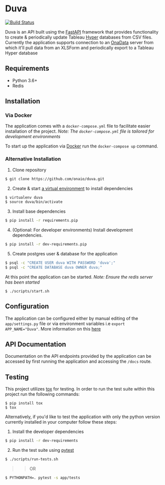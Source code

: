 # Duva

[![Build Status](https://github.com/onaio/duva/actions/workflows/ci.yml/badge.svg)](https://github.com/onaio/duva/actions/workflows/ci.yml)

Duva is an API built using the [FastAPI](https://github.com/tiangolo/fastapi) framework that provides functionality to create & periodically update Tableau [Hyper](https://www.tableau.com/products/new-features/hyper) databases from CSV files. Currently the application supports connection to an [OnaData](https://github.com/onaio/onadata) server from which it'll pull data from an XLSForm and periodically export to a Tableau Hyper database

## Requirements

- Python 3.6+
- Redis

## Installation

### Via Docker

The application comes with a `docker-compose.yml` file to facilitate easier installation of the project. _Note: The `docker-compose.yml` file is tailored for development environments_

To start up the application via [Docker](https://www.docker.com/products/docker-desktop) run the `docker-compose up` command.

### Alternative Installation

1. Clone repository

```sh
$ git clone https://github.com/onaio/duva.git
```

2. Create & start [a virtual environment](https://virtualenv.pypa.io/en/latest/installation.html) to install dependencies

```sh
$ virtualenv duva
$ source duva/bin/activate
```

3. Install base dependencies

```sh
$ pip install -r requirements.pip
```

4. (Optional: For developer environments) Install development dependencies.

```sh
$ pip install -r dev-requirements.pip
```

5. Create postgres user & database for the application

```sh
$ psql -c "CREATE USER duva WITH PASSWORD 'duva';"
$ psql -c "CREATE DATABASE duva OWNER duva;"
```

At this point the application can be started. _Note: Ensure the redis server has been started_

```
$ ./scripts/start.sh
```

## Configuration

The application can be configured either by manual editing of the `app/settings.py` file or via environment variables i.e `export APP_NAME="Duva"`. More information on this [here](https://fastapi.tiangolo.com/advanced/settings)

## API Documentation

Documentation on the API endpoints provided by the application can be accessed by first running the application and accessing the `/docs` route.

## Testing

This project utilizes [tox](https://tox.readthedocs.io/en/latest/) for testing. In order to run the test suite within this project run the following commands:

```
$ pip install tox
$ tox
```

Alternatively, if you'd like to test the application with only the python version currently installed in your computer follow these steps:

1. Install the developer dependencies

```sh
$ pip install -r dev-requirements
```

2. Run the test suite using [pytest](https://docs.pytest.org/en/stable/)

```sh
$ ./scripts/run-tests.sh
```
>> OR
```sh
$ PYTHONPATH=. pytest -s app/tests
```
